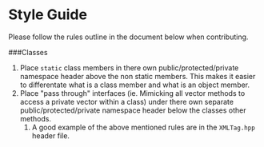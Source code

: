 # Style Guide
Please follow the rules outline in the document below when contributing.

###Classes
1. Place ```static``` class members in there own public/protected/private namespace header above the non static members. This makes it easier to differentate what is a class member and what is an object member.
1. Place "pass through" interfaces (ie. Mimicking all vector methods to access a private vector within a class) under there own separate public/protected/private namespace header below the classes other methods.
	1. A good example of the above mentioned rules are in the ```XMLTag.hpp``` header file.
